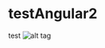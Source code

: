 # testAngular2
test 
![alt tag](https://github.com/CBroemse/cvsToWx/blob/master/archive/receipe1.png)
